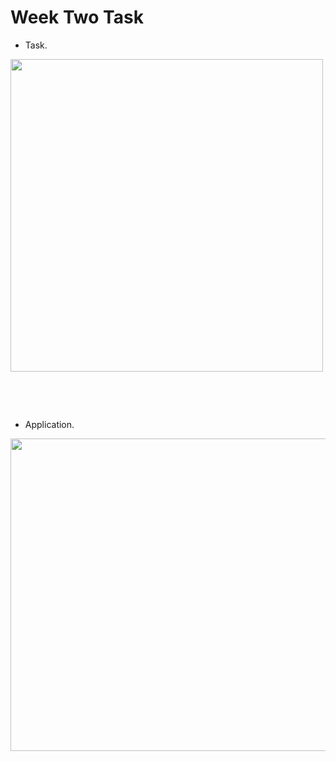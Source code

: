 # Week Two Task


* Task.

<img src ="https://github.com/mmmmm222/CIS/assets/95083236/bf6379ff-0d50-4f90-883f-f025e18fa66f" width = "500" height = "500">

<p>&nbsp;</p>
<p>&nbsp;</p>

* Application.

<img src ="https://github.com/mmmmm222/CIS/assets/95083236/df516c47-1578-4cd1-a757-2111e0f4c07c" width = "800" height ="500">